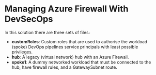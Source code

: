 # Managing Azure Firewall With DevSecOps

In this solution there are three sets of files:

- **customRoles**: Custom roles that are used to authorise the workload (spoke) DevOps pipelines service principals with least possible privileges.
- **hub**: A legacy (virtual network) hub with an Azure Firewall.
- **spoke1**: A dummy networked workload that must be connected to the hub, have firewall rules, and a GatewaySubnet route.